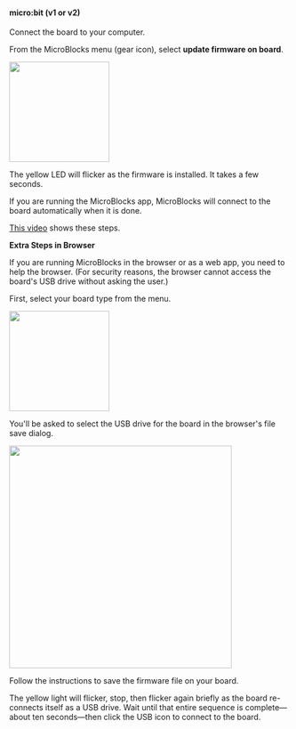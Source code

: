 #### micro:bit (v1 or v2) ####

Connect the board to your computer.

From the MicroBlocks menu (gear icon), select **update firmware on board**.

<img src="assets/img/md/get-started/update-firmware-menu.png" width="180">

The yellow LED will flicker as the firmware is installed. It takes a few seconds.

If you are running the MicroBlocks app, MicroBlocks will connect to the board automatically
when it is done.

[This video](https://www.youtube.com/watch?v=V4u2_GN8JnU) shows these steps.

**Extra Steps in Browser**

If you are running MicroBlocks in the browser or as a web app, you need to help the browser.
(For security reasons, the browser cannot access the board's USB drive without asking the user.)

First, select your board type from the menu.

<img src="assets/img/md/get-started/select-microbit.png" width="180">

You'll be asked to select the USB drive for the board in the browser's file save dialog.

<img src="assets/img/md/get-started/firmware-install-instructions-microbit.png" width="400">

Follow the instructions to save the firmware file on your board.

The yellow light will flicker, stop, then flicker again briefly as the board re-connects
itself as a USB drive. Wait until that entire sequence is complete—about ten seconds—then
click the USB icon to connect to the board.
